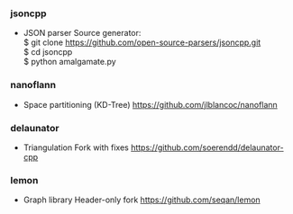 ### jsoncpp
* JSON parser
Source generator: <br />
$ git clone https://github.com/open-source-parsers/jsoncpp.git <br />
$ cd jsoncpp <br />
$ python amalgamate.py

### nanoflann
* Space partitioning (KD-Tree)
https://github.com/jlblancoc/nanoflann

### delaunator
* Triangulation
Fork with fixes https://github.com/soerendd/delaunator-cpp

### lemon
* Graph library
Header-only fork https://github.com/seqan/lemon
